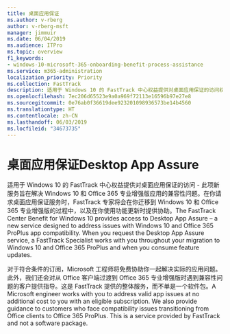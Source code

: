 ```yaml
---
title: 桌面应用保证
ms.author: v-rberg
author: v-rberg-msft
manager: jimmuir
ms.date: 06/04/2019
ms.audience: ITPro
ms.topic: overview
f1_keywords:
- windows-10-microsoft-365-onboarding-benefit-process-assistance
ms.service: m365-administration
localization_priority: Priority
ms.collection: FastTrack
description: 适用于 Windows 10 的 FastTrack 中心权益提供对桌面应用保证的访问权限。桌面应用保证这项服务旨在解决 Windows 10 和 Office 365 专业增强版应用兼容性问题。
ms.openlocfilehash: 7ec206d65523e9a0a969f72113e16596b97e27e8
ms.sourcegitcommit: 0e76ab0f36619dee923201098936573be14b4560
ms.translationtype: HT
ms.contentlocale: zh-CN
ms.lasthandoff: 06/03/2019
ms.locfileid: "34673735"
---
```

# <a name="desktop-app-assure"></a><span data-ttu-id="27ae5-103">桌面应用保证</span><span class="sxs-lookup"><span data-stu-id="27ae5-103">Desktop App Assure</span></span>

<span data-ttu-id="27ae5-p101">适用于 Windows 10 的 FastTrack 中心权益提供对桌面应用保证的访问 - 此项新服务旨在解决 Windows 10 和 Office 365 专业增强版应用的兼容性问题。在你请求桌面应用保证服务时，FastTrack 专家将会在你迁移到 Windows 10 和 Office 365 专业增强版的过程中，以及在你使用功能更新时提供协助。</span><span class="sxs-lookup"><span data-stu-id="27ae5-p101">The FastTrack Center Benefit for Windows 10 provides access to Desktop App Assure – a new service designed to address issues with Windows 10 and Office 365 ProPlus app compatibility. When you request the Desktop App Assure service, a FastTrack Specialist works with you throughout your migration to Windows 10 and Office 365 ProPlus and when you consume feature updates.</span></span> 

<span data-ttu-id="27ae5-p102">对于符合条件的订阅，Microsoft 工程师将免费协助你一起解决实际的应用问题。此外，我们还会对从 Office 客户端过渡到 Office 365 专业增强版时遇到兼容性问题的客户提供指导。这是 FastTrack 提供的整体服务，而不单是一个软件包。</span><span class="sxs-lookup"><span data-stu-id="27ae5-p102">A Microsoft engineer works with you to address valid app issues at no additional cost to you with an eligible subscription. We also provide guidance to customers who face compatibility issues transitioning from Office clients to Office 365 ProPlus. This is a service provided by FastTrack and not a software package.</span></span>

  

    

 

